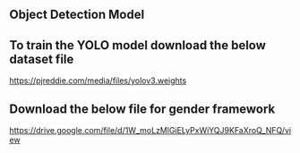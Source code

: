 ## Object Detection Model

## To train the YOLO model download the below dataset file
https://pjreddie.com/media/files/yolov3.weights

## Download the below file for gender framework
https://drive.google.com/file/d/1W_moLzMlGiELyPxWiYQJ9KFaXroQ_NFQ/view
